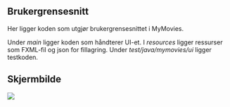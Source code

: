 ## Brukergrensesnitt

Her ligger koden som utgjør brukergrensesnittet i MyMovies. 

Under *main* ligger koden som håndterer UI-et. I *resources* ligger ressurser som FXML-fil og json for fillagring.
Under *test/java/mymovies/ui* ligger testkoden.

## Skjermbilde
![](https://scontent-arn2-1.xx.fbcdn.net/v/t1.15752-9/120909712_760092341220478_7577866993731450_n.png?_nc_cat=111&_nc_sid=ae9488&_nc_ohc=GHknunVRStkAX8q_-kQ&_nc_oc=AQmSxr4UwlWwjyxYGU3vbpHPBLg35czU3u296W7QGnXlanCd-CJyjV8Giva7fntvXCc&_nc_ht=scontent-arn2-1.xx&oh=fcb6e99955bfac09be01892b837a347e&oe=5FA41263)